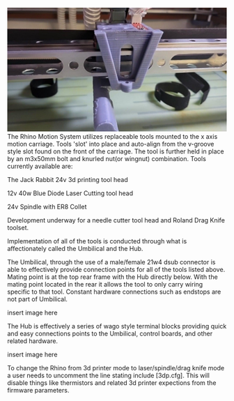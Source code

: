 

![Rhino](https://github.com/Makersmic/Rhino-3d-Printer/blob/main/Literature/4A271D9A-36F3-4DF0-B862-CE5E58B66D81.jpeg)
The Rhino Motion System utilizes replaceable tools mounted to the x axis motion carriage.  Tools 'slot' into place and auto-align from the v-groove style slot found on the front of the carriage.  The tool is further held in place by an m3x50mm bolt and knurled nut(or wingnut) combination.  Tools currently available are:

The Jack Rabbit 24v 3d printing tool head 

12v 40w Blue Diode Laser Cutting tool head

24v Spindle with ER8 Collet


Development underway for a needle cutter tool head and Roland Drag Knife toolset.

Implementation of all of the tools is conducted through what is affectionately called the Umbilical and the Hub.  

The Umbilical, through the use of a male/female 21w4 dsub connector is able to effectively provide connection points for all of the tools listed above.  Mating point is at the top rear frame with the Hub directly below.  With the mating point located in the rear it allows the tool to only carry wiring specific to that tool.  Constant hardware connections such as endstops are not part of Umbilical.

insert image here

The Hub is effectively a series of wago style terminal blocks providing quick and easy connections points to the Umbilical, control boards, and other related hardware.

insert image here

To change the Rhino from 3d printer mode to laser/spindle/drag knife mode a user needs to uncomment the line stating include [3dp.cfg].  This will disable things like thermistors and related 3d printer expections from the firmware parameters.







